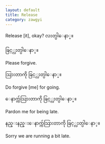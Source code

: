 ```yaml
---
layout: default
title: Release
category: zawgyi
---
```


<p>Release [it], okay? <span class='zawgyi'>လႊတ္ပါေနာ္။</span></p>

<p class='hide-trigger'><span class='zawgyi'>ခြင့္လႊတ္ပါေနာ္။</span></p>
<p class='hide-this'>Please forgive.</p>

<p class='hide-trigger'><span class='zawgyi'>သြားတာကို ခြင့္လႊတ္ပါေနာ္။</span></p>
<p class='hide-this'>Do forgive [me] for going.</p>

<p class='hide-trigger'><span class='zawgyi'>ေနာက္က်သြားတာကို ခြင့္လႊတ္ပါေနာ္။</span></p>
<p class='hide-this'>Pardon me for being late.</p>

<p class='hide-trigger'><span class='zawgyi'>နည္းနည္းေနာက္က်သြားတာကို ခြင့္လႊတ္ပါေနာ္။</span></p>
<p class='hide-this'>Sorry we are running a bit late.</p>

